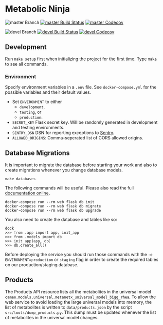 # Metabolic Ninja

![master Branch](https://img.shields.io/badge/branch-master-blue.svg)
[![master Build Status](https://travis-ci.org/DD-DeCaF/metabolic-ninja.svg?branch=master)](https://travis-ci.org/DD-DeCaF/metabolic-ninja)
[![master Codecov](https://codecov.io/gh/DD-DeCaF/metabolic-ninja/branch/master/graph/badge.svg)](https://codecov.io/gh/DD-DeCaF/metabolic-ninja/branch/master)

![devel Branch](https://img.shields.io/badge/branch-devel-blue.svg)
[![devel Build Status](https://travis-ci.org/DD-DeCaF/metabolic-ninja.svg?branch=devel)](https://travis-ci.org/DD-DeCaF/metabolic-ninja)
[![devel Codecov](https://codecov.io/gh/DD-DeCaF/metabolic-ninja/branch/devel/graph/badge.svg)](https://codecov.io/gh/DD-DeCaF/metabolic-ninja/branch/devel)

## Development

Run `make setup` first when initializing the project for the first time. Type
`make` to see all commands.

### Environment

Specify environment variables in a `.env` file. See `docker-compose.yml` for the
possible variables and their default values.

* Set `ENVIRONMENT` to either
  * `development`,
  * `testing`, or
  * `production`.
* `SECRET_KEY` Flask secret key. Will be randomly generated in development and testing environments.
* `SENTRY_DSN` DSN for reporting exceptions to
  [Sentry](https://docs.sentry.io/clients/python/integrations/flask/).
* `ALLOWED_ORIGINS`: Comma-seperated list of CORS allowed origins.

## Database Migrations

It is important to migrate the database before starting your work and also to
create migrations whenever you change database models.

    make databases
 
The following commands will be useful. Please also read the full 
[documentation online](https://flask-migrate.readthedocs.io/en/latest/).
 
    docker-compose run --rm web flask db init
    docker-compose run --rm web flask db migrate
    docker-compose run --rm web flask db upgrade
    
You also need to create the database and tables like so:

    dock
    >>> from .app import app, init_app
    >>> from .models import db
    >>> init_app(app, db)
    >>> db.create_all()
    
Before deploying the service you should run those commands with the `-e 
ENVIRONMENT=production` or `staging` flag in order to create the required 
tables on our production/staging database.

## Products

The Products API resource lists all the metabolites in the universal model
`cameo.models.universal.metanetx_universal_model_bigg_rhea`. To allow the web
service to avoid loading the large universal models into memory, the list of
metabolites is written to `data/products.json` by the script
`src/tools/dump_products.py`. This dump must be updated whenever the list of
metabolites in the universal model changes.
